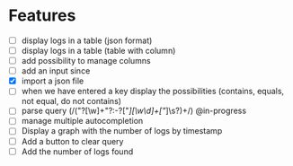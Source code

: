 # Features
 - [ ] display logs in a table (json format)
 - [ ] display logs in a table (table with column)
 - [ ] add possibility to manage columns 
 - [ ] add an input since
 - [x] import a json file
 - [ ] when we have entered a key display the possibilities (contains, equals, not equal, do not contains)
 - [ ] parse query (/("?[\w]+"?:-?["*][\w\d]+["*]\s?)+/) @in-progress
 - [ ] manage multiple autocompletion
 - [ ] Display a graph with the number of logs by timestamp
 - [ ] Add a button to clear query
 - [ ] Add the number of logs found
